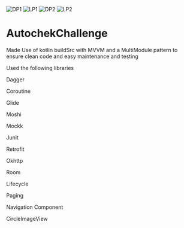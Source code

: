 ![DP1](https://user-images.githubusercontent.com/34070156/120898537-2c0aea80-c623-11eb-823f-6b9a850dfcf5.jpeg)
![LP1](https://user-images.githubusercontent.com/34070156/120898542-30cf9e80-c623-11eb-9f8f-0297b4c9fd8d.jpeg)
![DP2](https://user-images.githubusercontent.com/34070156/120898552-3927d980-c623-11eb-82ee-cc8518b60bee.jpeg)
![LP2](https://user-images.githubusercontent.com/34070156/120898555-3c22ca00-c623-11eb-9d3d-896ec3b54524.jpeg)
# AutochekChallenge
Made Use of kotlin buildSrc with MVVM and a MultiModule pattern to ensure clean code and easy maintenance and testing

Used the following libraries

Dagger

Coroutine

Glide

Moshi

Mockk

Junit

Retrofit

Okhttp

Room

Lifecycle

Paging

Navigation Component

CircleImageView
